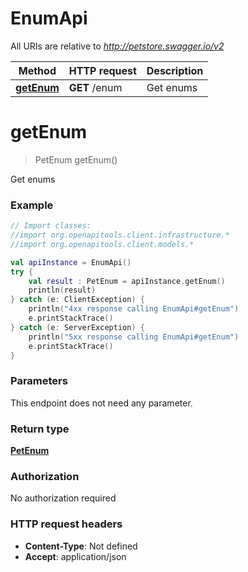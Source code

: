 # EnumApi

All URIs are relative to *http://petstore.swagger.io/v2*

| Method | HTTP request | Description |
| ------------- | ------------- | ------------- |
| [**getEnum**](EnumApi.md#getEnum) | **GET** /enum | Get enums |


<a id="getEnum"></a>
# **getEnum**
> PetEnum getEnum()

Get enums



### Example
```kotlin
// Import classes:
//import org.openapitools.client.infrastructure.*
//import org.openapitools.client.models.*

val apiInstance = EnumApi()
try {
    val result : PetEnum = apiInstance.getEnum()
    println(result)
} catch (e: ClientException) {
    println("4xx response calling EnumApi#getEnum")
    e.printStackTrace()
} catch (e: ServerException) {
    println("5xx response calling EnumApi#getEnum")
    e.printStackTrace()
}
```

### Parameters
This endpoint does not need any parameter.

### Return type

[**PetEnum**](PetEnum.md)

### Authorization

No authorization required

### HTTP request headers

 - **Content-Type**: Not defined
 - **Accept**: application/json

